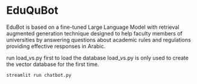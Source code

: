 # EduQuBot

EduBot is based on a fine-tuned Large Language Model with retrieval augmented generation technique designed to help faculty members of universities by answering questions about academic rules and regulations providing effective responses in Arabic.


run load_vs.py first to load the database
load_vs.py is only used to create the vector database for the first time.



```streamlit run chatbot.py```
